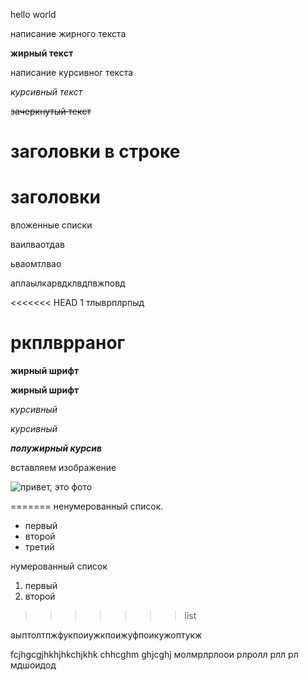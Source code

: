 hello world

написание жирного текста

**жирный текст**

написание курсивног текста

*курсивный текст*

~~зачеркнутый текст~~

# заголовки в строке

#  заголовки

   вложенные списки

   ваилваотдав

ьваомтлвао

аплаылкарвдклвдпвжповд


<<<<<<< HEAD
1 тлыврплрпыд
# ркплврраног


__жирный шрифт__

**жирный шрифт**

_курсивный_

*курсивный*

_**полужирный курсив**_



вставляем  изображение

![привет, это фото](imeges1.jpg)

=======
ненумерованный список.

* первый
* второй
* третий

нумерованный список

1. первый 
2. второй



>>>>>>> list


аыптолтпжфукпоиужкпоижуфпоикужоптукж

fcjhgcgjhkhjhkchjkhk
chhcghm
ghjcghj
молмрлрлоои
рлролл рлл рл
мдшоидод
